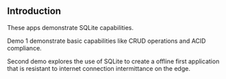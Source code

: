 ## Introduction

These apps demonstrate SQLite capabilities.

Demo 1 demonstrate basic capabilities like CRUD operations and ACID compliance.

Second demo explores the use of SQLite to create a offline first application that is resistant to internet connection intermittance on the edge.
